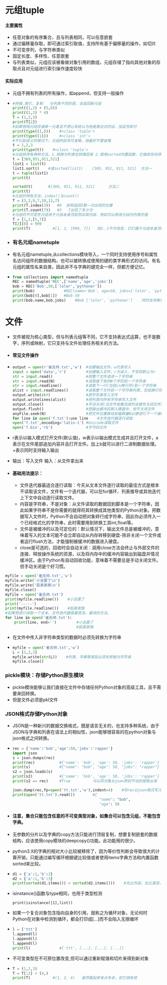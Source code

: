 # 元组tuple

#### 主要属性

- 任意对象的有序集合，且与列表相同，可以任意嵌套
- 通过偏移量存取，即可通过索引取值，支持所有基于偏移量的操作，如切片
- 不可变序列，与字符串类似
- 固定长度、多样性、任意嵌套
- 与列表类似，元组应该被看做对象引用的数组，元组存储了指向其他对象的存取点且对元组进行索引操作速度较快

#### 实际应用

- 元组不拥有列表的所有操作，如append，但支持一般操作

- ```python
  #拼接,索引，复制   与列表不同的是，会返回新元组
  print((1,2) + (5,6))
  print((1,2) * 4)
  T = (1,2,3)
  print(T[2])
  #如果想用元组存储单一元素且不想让系统认为他是表达式的话，加逗号即可
  print(type((1,)))    #<class 'tuple'>
  print(type((1)))     #<class 'int'>
  #不引起歧义的情况下，元组的括号可省略，但最好不要省略
  t = 1,2,3
  print(type(t))    #<class 'tuple'>
  #元组排序有两种方法，1.转换为列表在转换回来 2.使用sorted内置函数，它接收任何序列对象
  t = [369,951,911,521]
  list1 = list(t)
  list1.sort()    #或sorted(list1)    [369, 951, 911, 521]  方法一
  t = tuple(list1)
  print(t)
  
  sorted(t)       #[369, 951, 911, 521]      方法二  
  print(t)
  #元组的特有方法，index()与count()
  T = (3,3,9,7,10,12,7)
  print(T.index(3))   #0  说明返回3第一次出现的位置
  print(T.count(7))   #2   7出现了多少次
  #元组的不可变性只适用于元组本身顶层而非其内容，例如可以修改元组内列表的值
  T = [1,2,[5,7]]
  T[2][0] = 999
  print(T)          #[1, 2, [999, 7]]   但1，2不可改变，它们属于元组本身顶层。
  ```

- ### 有名元组nametuple

- 有名元组nametuple,从collections模块导入，一个同时支持使用序号和属性名访问组件的数据结构，也可以被转换成使用的键的类字典形式的访问。有名元组的属性名来自类，因此并不与字典的键完全一样，但都方便记忆。

- ```python
  from collections import namedtuple
  REC = namedtuple('REC',['name','age','jobs'])
  bob = REC('Bob',50,['loler','pythoner'])
  print(bob)             #REC(name='Bob', age=50, jobs=['loler', 'pythoner'])
  print(bob[0],bob[1])   #Bob 50
  print(bob.name,bob.jobs)    #Bob ['loler', 'pythoner']    同时支持索引和属性名访问
  ```

# 文件

- 文件被视为核心类型，但与列表元组等不同，它不支持表达式运算，也不是数字，序列或映射，它只支持与文件处理任务相关的方法。

- #### 常见文件操作

- ```python
  output = open(r'雀氏帅.txt','w')  #创建输出文件，w代表写入
  input = open('data','r')         #创建输入文件，r为读入，不写则默认为r
  str = input.read()               #把整个文件读进一个字符串
  str = input.read(N)              #读取接下来的N个字符到一个字符串
  str = input.readline()           #读取下一行(包括\n换行符)到一个字符串
  alist = input.readlines()        #读取整个文件到一个字符串列表，包括换行符\n
  output.write(str)                #把字符串写入文件
  output.writelines(alist)         #把列表内所有字符串写入文件
  output.close()                   #手动关闭(当文件收集完成时会替你关闭文件)
  output.flush()                   #把输出缓冲区刷入硬盘中，但不关闭文件
  anyFile.seek(N)                  #把文件位置移动到偏移量N以便进行下一个操作
  for line in open('f.txt'):use line    #文件迭代器逐行读取
  open('f.txt',encoding='latin-1') #Unicode读取文件
  open('f.bin','rb')               #字节码文件
  ```

- r表示以输入模式打开文件(默认值)，w表示以输出模式生成并且打开文件，a表示在文件尾部追加内容并且打开文件。加上b就可以进行二进制数据处理。+表示同时支持输入输出

- 输出：写入文件   输入：从文件拿出来

- #### 基础用法提示：

  - 文件迭代器最适合逐行读取：今天从文本文件逐行读取的最佳方式是根本不读取该文件，文件有一个迭代器，可以在for循环、列表推导或其他迭代上下文中自动逐行读取文件。
  - 内容是字符串，不是对象：从文件读取的数据回到脚本是一个字符串，因此如果字符串不是你需要的就得将其转换成其他类型的Python对象。把数据写入文件时，Python不会自动把对象转行成字符串，因此你必须传入一个已经格式化的字符串，此时需要用到转换工具int,float等。
  - 文件是被缓冲的以及可定位的：默认情况下，输出文件总是被缓冲的，意味着写入的文本可能不会立即自动从内存转移到硬盘-除非关闭一个文件或者运行flush方法，才能强制被缓冲的数据进入硬盘。
  - close是可选的，回收时会自动关闭：调用close方法会终止与外部文件的连接、释放操作系统的资源，以及将内存中的缓冲内容输出到磁盘并情况缓冲区。由于Python有自动回收功能，意味着不需要总是手动关闭文件。但手动关闭是个好习惯。

```python
myfile = open('雀氏帅.txt','w')
myfile.write('小丑罢了\n')
myfile.write('狐臭家族\n')
myfile.close()                
myfile = open('雀氏帅.txt')
print(myfile.readline())    #小丑罢了
print('-----')
print(myfile.readline())    #狐臭家族
#如果想逐行读取一个文本，文件迭代器是最简洁，最块的方法。
for line in open('雀氏帅.txt'):
    print(line, end='')         #小丑罢了
                                #狐臭家族
```

- 在文件中传入非字符串类型的数据时必须先转换为字符串

- ```python
  myfile = open('雀氏帅.txt','w')
  L = [1,2,3]
  myfile.write(str(L))    #列表、字典等类型必须先转换为字符串
  myfile.close()
  ```

### pickle模块：存储Python原生模块

- pickle模块能够让我们直接在文件中存储任何Python对象的高级工具，且不需要来回转换。
- 但是文件必须是pkl文件

### JSON格式存储Python对象

- JSON是一种新兴的数据交换格式，既是语言无关的，也支持多种系统，由于JSON与字典和列表在语法上的相似性，json能够很容易的在python对象与json格式之间转换。

- ```python
  rec = {'name':'bob','age':50,'jobs':'rapper'}
  import json
  s = json.dumps(rec)
  print(rec)           #{'name': 'bob', 'age': 50, 'jobs': 'rapper'}
  print(s)             #{"name": "bob", "age": 50, "jobs": "rapper"}  区别仅在于引号
  s2 = json.loads(s)  
  print(s2)            #{'name': 'bob', 'age': 50, 'jobs': 'rapper'}
  print(s2 == rec)     #True          可以将对象从json原封不动的提取出来
  
  json.dump(rec,fp=open('tt.txt','w'),indent=4)    #将rec以json格式写入文件
  print(open('tt.txt').read())        #{
                                         "name": "bob",
                                         "age": 50
  ```





- #### 注意，集合只能包含任意的不可变类型对象，如集合可以包含元组，不能包含字典。

- 无参数的分片以及字典的copy方法只能进行顶层复制，想要复制嵌套的数据结构，应该使用copy模块的deepcopy()功能。此功能用的很少。

- python3.X的字典的相对大小比较被移除了，因为等价性判断会导致很大的计算开销，只能通过编写循环根据键比较值或者使用items字典方法和内置函数sorted来比较。

- ```python
  d1 = {'a':1,'b':2}
  d2 = {'a':1,'b':3}
  print(sorted(d1.items()) < sorted(d2.items()))    #先比外层，在比里层，逐层比较。
  ```

- isinstance()函数与type相同，也用于类型检测

  ```
  print(isinstance([1],list))
  ```

- 如果一个复合对象包含指向自身的引用，就称之为循环对象，无论何时Python在对象中检测到循环，都会打印成[...]而不会陷入无限循环

- ```python
  l = ['ttt']
  l.append(l)
  l.append(l)
  l.append(l)
  print(l)             #['ttt', [...], [...], [...]]
  ```

- 不可变类型在不可原位置改变,但可以通过重新赋值和切片来得到新对象

- ```python
  T = (1,2,3)
  T = T[:2] + (4,)
  print(T)          #(1, 2, 4)   虽然看起来有点多余，但它很有效
  ```

  
  
